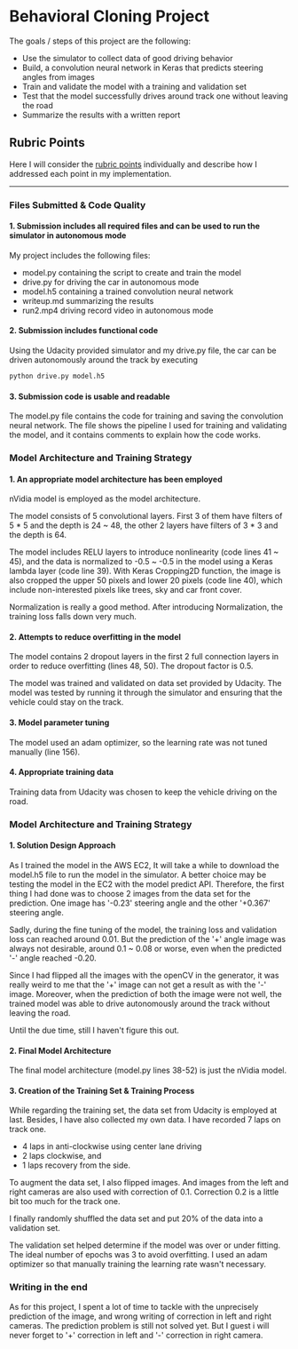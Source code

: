 # **Behavioral Cloning Project**

The goals / steps of this project are the following:
* Use the simulator to collect data of good driving behavior
* Build, a convolution neural network in Keras that predicts steering angles from images
* Train and validate the model with a training and validation set
* Test that the model successfully drives around track one without leaving the road
* Summarize the results with a written report

## Rubric Points
Here I will consider the [rubric points](https://review.udacity.com/#!/rubrics/432/view) individually and describe how I addressed each point in my implementation.  

---
### Files Submitted & Code Quality

#### 1. Submission includes all required files and can be used to run the simulator in autonomous mode

My project includes the following files:
* model.py containing the script to create and train the model
* drive.py for driving the car in autonomous mode
* model.h5 containing a trained convolution neural network 
* writeup.md summarizing the results
* run2.mp4 driving record video in autonomous mode

#### 2. Submission includes functional code
Using the Udacity provided simulator and my drive.py file, the car can be driven autonomously around the track by executing 
```sh
python drive.py model.h5
```

#### 3. Submission code is usable and readable

The model.py file contains the code for training and saving the convolution neural network. The file shows the pipeline I used for training and validating the model, and it contains comments to explain how the code works.

### Model Architecture and Training Strategy

#### 1. An appropriate model architecture has been employed

nVidia model is employed as the model architecture.

The model consists of 5 convolutional layers. First 3 of them have filters of 5 * 5 and the depth is 24 ~ 48, the other 2 layers have filters of 3 * 3 and the depth is 64.

The model includes RELU layers to introduce nonlinearity (code lines 41 ~ 45), and the data is normalized to -0.5 ~ -0.5 in the model using a Keras lambda layer (code line 39). With Keras Cropping2D function, the image is also cropped the upper 50 pixels and lower 20 pixels (code line 40), which include non-interested pixels like trees, sky and car front cover. 

Normalization is really a good method. After introducing Normalization, the training loss falls down very much.

#### 2. Attempts to reduce overfitting in the model

The model contains 2 dropout layers in the first 2 full connection layers in order to reduce overfitting (lines 48, 50). The dropout factor is 0.5.

The model was trained and validated on data set provided by Udacity. The model was tested by running it through the simulator and ensuring that the vehicle could stay on the track.

#### 3. Model parameter tuning

The model used an adam optimizer, so the learning rate was not tuned manually (line 156).

#### 4. Appropriate training data

Training data from Udacity was chosen to keep the vehicle driving on the road. 

### Model Architecture and Training Strategy

#### 1. Solution Design Approach

As I trained the model in the AWS EC2, It will take a while to download the model.h5 file to run the model in the simulator. A better choice may be testing the model in the EC2 with the model predict API. Therefore, the first thing I had done was to choose 2 images from the data set for the prediction. One image has  '-0.23' steering angle and the other '+0.367' steering angle. 

Sadly, during the fine tuning of the model, the training loss and validation loss can reached around 0.01. But the prediction of the '+' angle image was always not desirable, around 0.1 ~ 0.08 or worse, even when the predicted '-' angle reached -0.20. 

Since I had flipped all the images with the openCV in the generator, it was really weird to me that the '+' image can not get a result as with the '-' image. Moreover, when the prediction of both the image were not well, the trained model was able to drive autonomously around the track without leaving the road. 

Until the due time, still I haven't figure this out.

#### 2. Final Model Architecture

The final model architecture (model.py lines 38-52) is just the nVidia model.

#### 3. Creation of the Training Set & Training Process

While regarding the training set, the data set from Udacity is employed at last. Besides, I have also collected my own data. I have recorded 7 laps on track one.
* 4 laps in anti-clockwise using center lane driving
* 2 laps clockwise, and 
* 1 laps recovery from the side.

To augment the data set, I also flipped images. And images from the left and right cameras are also used with correction of 0.1. Correction 0.2 is a little bit too much for the track one.

I finally randomly shuffled the data set and put 20% of the data into a validation set. 

The validation set helped determine if the model was over or under fitting. The ideal number of epochs was 3 to avoid overfitting. I used an adam optimizer so that manually training the learning rate wasn't necessary.

### Writing in the end
As for this project, I spent a lot of time to tackle with the unprecisely prediction of the image, and wrong writing of correction in left and right cameras. The prediction problem is still not solved yet. But I guest i will never forget to '+' correction in left and '-' correction in right camera.





